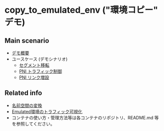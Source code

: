 # copy_to_emulated_env ("環境コピー" デモ)

## Main scenario

* [デモ概要](./doc/abstract.md)
* ユースケース (デモシナリオ)
  * [セグメント移転](./doc/move_seg/introduction.md)
  * [PNI トラフィック制御](./doc/pni_te/introduction.md)
  * [PNI リンク増設](./doc/pni_addlink/introduction.md)

## Related info

* [名前空間の変換](../../doc/system_architecture.md)
* [Emulated環境のトラフィック可視化](./visualize/README.md)
* コンテナの使い方・管理方法等は各コンテナのリポジトリ、README.md 等を参照してください。
